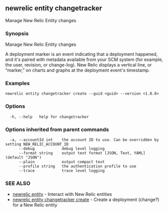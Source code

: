 ## newrelic entity changetracker

Manage New Relic Entity changes

### Synopsis

Manage New Relic Entity changes

A deployment marker is an event indicating that a deployment happened, and
it's paired with metadata available from your SCM system (for example,
the user, revision, or change-log). New Relic displays a vertical line, or
“marker,” on charts and graphs at the deployment event's timestamp.


### Examples

```
newrelic entity changetracker create --guid <guid> --version <1.0.0>
```

### Options

```
  -h, --help   help for changetracker
```

### Options inherited from parent commands

```
  -a, --accountId int    the account ID to use. Can be overridden by setting NEW_RELIC_ACCOUNT_ID
      --debug            debug level logging
      --format string    output text format [JSON, Text, YAML] (default "JSON")
      --plain            output compact text
      --profile string   the authentication profile to use
      --trace            trace level logging
```

### SEE ALSO

* [newrelic entity](newrelic_entity.md)	 - Interact with New Relic entities
* [newrelic entity changetracker create](newrelic_entity_changetracker_create.md)	 - Create a deployment (change?) for a New Relic entity

